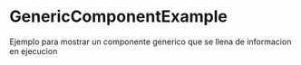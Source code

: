 # GenericComponentExample
Ejemplo para mostrar un componente generico que se llena de informacion en ejecucion
